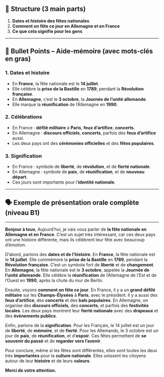 ## 🎯 **Structure (3 main parts)**

1. **Dates et histoire des fêtes nationales**
2. **Comment on fête ce jour en Allemagne et en France**
3. **Ce que cela signifie pour les gens**

---

## 🧠 **Bullet Points – Aide-mémoire (avec mots-clés en gras)**

### 1. Dates et histoire

- En **France**, la fête nationale est le **14 juillet**.
- Elle célèbre la **prise de la Bastille** en **1789**, pendant la **Révolution
  française**.
- En **Allemagne**, c’est le **3 octobre**, la **Journée de l’unité allemande**.
- Elle marque la **réunification** de l’Allemagne en **1990**.

### 2. Célébrations

- En France : **défilé militaire** à **Paris**, **feux d’artifice**,
  **concerts**.
- En Allemagne : **discours officiels**, **concerts**, parfois des **feux
  d’artifice** aussi.
- Les deux pays ont des **cérémonies officielles** et des **fêtes populaires**.

### 3. Signification

- En France : symbole de **liberté**, de **révolution**, et de **fierté
  nationale**.
- En Allemagne : symbole de **paix**, de **réunification**, et de **nouveau
  départ**.
- Ces jours sont importants pour l’**identité nationale**.

---

## 🗣️ **Exemple de présentation orale complète (niveau B1)**

---

**Bonjour à tous**, Aujourd’hui, je vais vous parler de **la fête nationale en
Allemagne et en France**. C’est un sujet très intéressant, car ces deux pays ont
une histoire différente, mais ils célèbrent leur fête avec beaucoup d’émotion.

D’abord, parlons des **dates et de l’histoire**. En **France**, la fête
nationale est le **14 juillet**. Elle commémore la **prise de la Bastille** en
**1789**, pendant la **Révolution française**. C’est un symbole fort de
**liberté** et de **changement**. En **Allemagne**, la fête nationale est le **3
octobre**, appelée la **Journée de l’unité allemande**. Elle célèbre la
**réunification** de l’Allemagne de l’Est et de l’Ouest en **1990**, après la
chute du mur de Berlin.

Ensuite, voyons **comment on fête ce jour**. En France, il y a un **grand défilé
militaire** sur les **Champs-Élysées** à **Paris**, avec le président. Il y a
aussi des **feux d’artifice**, des **concerts** et des **bals populaires**. En
Allemagne, on organise des **discours officiels**, des **concerts**, et parfois
des **festivités locales**. Les deux pays montrent leur **fierté nationale**
avec des **drapeaux** et des **événements publics**.

Enfin, parlons de la **signification**. Pour les Français, le 14 juillet est un
jour de **liberté**, de **mémoire**, et de **fierté**. Pour les Allemands, le 3
octobre est un jour de **paix**, de **réunification**, et d’**espoir**. Ces
fêtes permettent de **se souvenir du passé** et de **regarder vers l’avenir**.

Pour conclure, même si les fêtes sont différentes, elles sont toutes les deux
très **importantes** pour la **culture nationale**. Elles unissent les citoyens
autour de leur **histoire** et de leurs **valeurs**.

**Merci de votre attention.**
